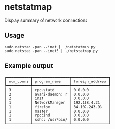 netstatmap
==========

Display summary of network connections

Usage
-----

    sudo netstat -pan --inet | ./netstatmap.py
    sudo netstat -pan --inet6 | ./netstatmap.py

Example output
--------------

    ┏━━━━━━━━━━━┳━━━━━━━━━━━━━━━━━┳━━━━━━━━━━━━━━━━━┓
    ┃ num_conns ┃ program_name    ┃ foreign_address ┃
    ┡━━━━━━━━━━━╇━━━━━━━━━━━━━━━━━╇━━━━━━━━━━━━━━━━━┩
    │ 3         │ rpc.statd       │ 0.0.0.0         │
    │ 2         │ avahi-daemon: r │ 0.0.0.0         │
    │ 2         │ init            │ 0.0.0.0         │
    │ 1         │ NetworkManager  │ 192.168.4.21    │
    │ 1         │ firefox         │ 34.107.243.93   │
    │ 1         │ master          │ 0.0.0.0         │
    │ 1         │ rpcbind         │ 0.0.0.0         │
    │ 1         │ sshd: /usr/bin/ │ 0.0.0.0         │
    └───────────┴─────────────────┴─────────────────┘
